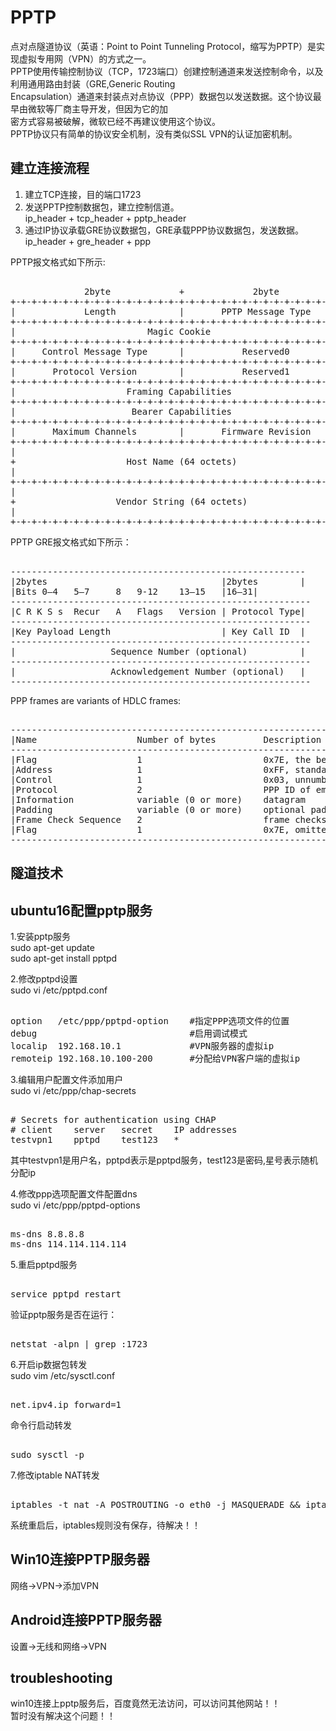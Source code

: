 # PPTP            
点对点隧道协议（英语：Point to Point Tunneling Protocol，缩写为PPTP）是实现虚拟专用网（VPN）的方式之一。       
PPTP使用传输控制协议（TCP，1723端口）创建控制通道来发送控制命令，以及利用通用路由封装（GRE,Generic Routing  
Encapsulation）通道来封装点对点协议（PPP）数据包以发送数据。这个协议最早由微软等厂商主导开发，但因为它的加  
密方式容易被破解，微软已经不再建议使用这个协议。         
PPTP协议只有简单的协议安全机制，没有类似SSL VPN的认证加密机制。      
      
## 建立连接流程    
1. 建立TCP连接，目的端口1723    
2. 发送PPTP控制数据包，建立控制信道。    
	ip_header + tcp_header + pptp_header  
3. 通过IP协议承载GRE协议数据包，GRE承载PPP协议数据包，发送数据。     
	ip_header + gre_header + ppp   
    
PPTP报文格式如下所示:    
<pre>    
              2byte             +             2byte         
+-+-+-+-+-+-+-+-+-+-+-+-+-+-+-+-+-+-+-+-+-+-+-+-+-+-+-+-+-+-+-+-+    
|             Length            |       PPTP Message Type       |    
+-+-+-+-+-+-+-+-+-+-+-+-+-+-+-+-+-+-+-+-+-+-+-+-+-+-+-+-+-+-+-+-+    
|                         Magic Cookie                          |    
+-+-+-+-+-+-+-+-+-+-+-+-+-+-+-+-+-+-+-+-+-+-+-+-+-+-+-+-+-+-+-+-+    
|     Control Message Type      |           Reserved0           |    
+-+-+-+-+-+-+-+-+-+-+-+-+-+-+-+-+-+-+-+-+-+-+-+-+-+-+-+-+-+-+-+-+    
|       Protocol Version        |           Reserved1           |    
+-+-+-+-+-+-+-+-+-+-+-+-+-+-+-+-+-+-+-+-+-+-+-+-+-+-+-+-+-+-+-+-+    
|                     Framing Capabilities                      |    
+-+-+-+-+-+-+-+-+-+-+-+-+-+-+-+-+-+-+-+-+-+-+-+-+-+-+-+-+-+-+-+-+    
|                      Bearer Capabilities                      |    
+-+-+-+-+-+-+-+-+-+-+-+-+-+-+-+-+-+-+-+-+-+-+-+-+-+-+-+-+-+-+-+-+    
|       Maximum Channels        |       Firmware Revision       |    
+-+-+-+-+-+-+-+-+-+-+-+-+-+-+-+-+-+-+-+-+-+-+-+-+-+-+-+-+-+-+-+-+    
|                                                               |    
+                     Host Name (64 octets)                     +    
|                                                               |    
+-+-+-+-+-+-+-+-+-+-+-+-+-+-+-+-+-+-+-+-+-+-+-+-+-+-+-+-+-+-+-+-+    
|                                                               |    
+                   Vendor String (64 octets)                   +    
|                                                               |    
+-+-+-+-+-+-+-+-+-+-+-+-+-+-+-+-+-+-+-+-+-+-+-+-+-+-+-+-+-+-+-+-+    
</pre>    
  
PPTP GRE报文格式如下所示：  
<pre>  
--------------------------------------------------------  
|2bytes                                 |2bytes        |  
|Bits 0–4   5–7     8   9-12    13–15   |16–31|  
---------------------------------------------------------  
|C R K S s  Recur   A   Flags   Version | Protocol Type|  
---------------------------------------------------------  
|Key Payload Length                     | Key Call ID  |  
---------------------------------------------------------  
|                  Sequence Number (optional)          |  
---------------------------------------------------------  
|                  Acknowledgement Number (optional)   |  
---------------------------------------------------------  
</pre>  
  
PPP frames are variants of HDLC frames:  
<pre>  
-----------------------------------------------------------------------------------  
|Name                   Number of bytes         Description  
-----------------------------------------------------------------------------------  
|Flag                   1                       0x7E, the beginning of a PPP frame  
|Address                1                       0xFF, standard broadcast address  
|Control                1                       0x03, unnumbered data  
|Protocol               2                       PPP ID of embedded data  
|Information            variable (0 or more)    datagram  
|Padding                variable (0 or more)    optional padding  
|Frame Check Sequence   2                       frame checksum  
|Flag                   1                       0x7E, omitted for successive PPP packets   
-----------------------------------------------------------------------------------  
</pre>  
  
## 隧道技术  
    
    
## ubuntu16配置pptp服务            
1.安装pptp服务            
sudo apt-get update             
sudo apt-get install pptpd            
            
            
2.修改pptpd设置            
sudo vi /etc/pptpd.conf            
            
<pre>            
option   /etc/ppp/pptpd-option    #指定PPP选项文件的位置            
debug                             #启用调试模式            
localip  192.168.10.1             #VPN服务器的虚拟ip            
remoteip 192.168.10.100-200       #分配给VPN客户端的虚拟ip            
</pre>            
            
3.编辑用户配置文件添加用户            
sudo vi /etc/ppp/chap-secrets            
          
<pre>            
# Secrets for authentication using CHAP            
# client    server   secret    IP addresses            
testvpn1    pptpd    test123   *            
</pre>            
其中testvpn1是用户名，pptpd表示是pptpd服务，test123是密码,星号表示随机分配ip            
            
4.修改ppp选项配置文件配置dns            
sudo vi /etc/ppp/pptpd-options            
          
<pre>            
ms-dns 8.8.8.8            
ms-dns 114.114.114.114            
</pre>            
            
5.重启pptpd服务            
<pre>            
service pptpd restart            
</pre>            
            
验证pptp服务是否在运行：            
<pre>            
netstat -alpn | grep :1723            
</pre>            
          
6.开启ip数据包转发          
sudo vim /etc/sysctl.conf           
          
<pre>          
net.ipv4.ip_forward=1          
</pre>          
命令行启动转发          
<pre>          
sudo sysctl -p          
</pre>          
            
7.修改iptable NAT转发            
<pre>            
iptables -t nat -A POSTROUTING -o eth0 -j MASQUERADE && iptables-save            
</pre>            
系统重启后，iptables规则没有保存，待解决！！      
            
        
## Win10连接PPTP服务器        
网络->VPN->添加VPN        
        
## Android连接PPTP服务器        
设置->无线和网络->VPN        
            
## troubleshooting      
win10连接上pptp服务后，百度竟然无法访问，可以访问其他网站！！            
暂时没有解决这个问题！！            
